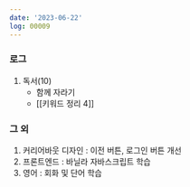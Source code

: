 ```yaml
---
date: '2023-06-22'
log: 00009
---
```


### 로그

1. 독서(10)
	- 함께 자라기
	- [[키워드 정리 4]]


### 그 외

1. 커리어바웃 디자인 : 이전 버튼, 로그인 버튼 개선
2. 프론트엔드 : 바닐라 자바스크립트 학습
3. 영어 : 회화 및 단어 학습



